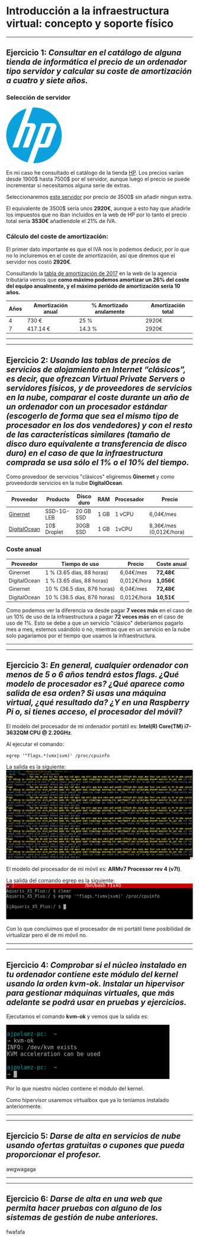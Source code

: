 # Introducción a la infraestructura virtual: concepto y soporte físico
---
## Ejercicio 1: *Consultar en el catálogo de alguna tienda de informática el precio de un ordenador tipo servidor y calcular su coste de amortización a cuatro y siete años.*

### Selección de servidor

![Imagen hp](./imgs/hp_logo.png)

En mi caso he consultado el catálogo de la tienda [HP](http://store.hp.com/us/en/mdp/dl380-gen-9-servers#!&tab=vao). Los precios varían desde 1900$ hasta 7500$ por el servidor, aunque luego el precio se puede incrementar si necesitamos alguna serie de extras.

Seleccionaremos [este servidor](http://store.hp.com/us/en/pdp/hp-proliant-dl380-g9-2u-rack-server---intel-xeon-e5-2620-v4-octa-core-%288-core%29-210-ghz---64-gb-installed-ddr4-sdram---serial-a) por precio de 3500$ sin añadir ningun extra.

 El equivalente de 3500$ sería unos **2920€**, aunque a esto hay que añadirle los impuestos que no iban incluidos en la web de HP por lo tanto el precio total sería **3530€** añadiendole el 21% de IVA.

### Cálculo del coste de amortización:

El primer dato importante es que el IVA nos lo podemos deducir, por lo que no lo incluiremos en el coste de amortización, asi que diremos que el servidor nos costó **2920€**.

Consultando la [tabla de amortización de 2017](http://www.agenciatributaria.es/AEAT.internet/Inicio/_Segmentos_/Empresas_y_profesionales/Empresarios_individuales_y_profesionales/Rendimientos_de_actividades_economicas_en_el_IRPF/Regimenes_para_determinar_el_rendimiento_de_las_actividades_economicas/Estimacion_Directa_Simplificada.shtml) en la web de la agencia tributaria vemos que **como máximo podemos amortizar un 26% del coste del equipo anualmente, y el máximo periódo de amortización sería 10 años.**

| Años | Amortización anual | % Amortizado anulamente | Amortización total |
| ---- | ------------------ | ----------------------- | ------------------ |
| 4 |  730 € | 25 % | 2920€ |
| 7 | 417.14 € | 14.3 % | 2920€ |

---

---

## Ejercicio 2:  *Usando las tablas de precios de servicios de alojamiento en Internet “clásicos”, es decir, que ofrezcan Virtual Private Servers o servidores físicos, y de proveedores de servicios en la nube, comparar el coste durante un año de un ordenador con un procesador estándar (escogerlo de forma que sea el mismo tipo de procesador en los dos vendedores) y con el resto de las características similares (tamaño de disco duro equivalente a transferencia de disco duro) en el caso de que la infraestructura comprada se usa sólo el 1% o el 10% del tiempo.*

Como provedoor de servicios "clásicos" eligiremos **Ginernet** y como proveedorde servicios en la nube **DigitalOcean**.

| Proveedor | Producto | Disco duro | RAM | Procesador | Precio |
| ------------------ | ---------------- | ------------------ | -------- | -------------------- | ---------- |
| [Ginernet](https://ginernet.com/es/servidores/vps/openvz/ssd/) | SSD-1G-LEB |  20 GB SSD | 1 GB | 1 vCPU |  6,04€/mes |
| [DigitalOcean](https://www.digitalocean.com/pricing/) | 10$ Droplet | 30GB SSD | 1 GB | 1vCPU | 8,36€/mes (0,012€/hora) |

### Coste anual
| Proveedor | Tiempo de uso | Precio | Coste anual |
| ------------------ | ------------------------ | ----------- | -------------------- |
| Ginernet | 1 % (3.65 días, 88 horas) | 6,04€/mes | **72,48€** |
| DigitalOcean | 1 % (3.65 días, 88 horas) | 0,012€/hora |  **1,056€** |
| Ginernet | 10 % (36.5 días, 876 horas) | 6,04€/mes | **72,48€** |
| DigitalOcean | 10 % (36.5 días, 876 horas) | 0,012€/hora |  **10,51€** |

Como podemos ver la diferencia va desde pagar **7 veces más** en el caso de un 10% de uso de la infraestructura a pagar **72 veces más** en el caso de uso de 1%. Esto se debe a que un servicio "clásico" deberíamos pagarlo mes a mes, estemos usándolo o no, mientras que en un servicio en la nube solo pagaríamos por el tiempo que usamos la infraestructura.

---

---

## Ejercicio 3:  *En general, cualquier ordenador con menos de 5 o 6 años tendrá estos flags. ¿Qué modelo de procesador es? ¿Qué aparece como salida de esa orden? Si usas una máquina virtual, ¿qué resultado da? ¿Y en una Raspberry Pi o, si tienes acceso, el procesador del móvil?*

El modelo del procesador de mi ordenador portátil es:
 **Intel(R) Core(TM) i7-3632QM CPU @ 2.20GHz**. 

Al ejecutar el comando: 

~~~
egrep '^flags.*(vmx|svm)' /proc/cpuinfo
~~~

La salida es la siguiente:
![cpuinfo](./imgs/cpuinfo.png)

El modelo del procesador de mi móvil es: 
**ARMv7 Processor rev 4 (v7l)**.

La salida del comando egrep es la siguiente:
![cpuinfo movil](./imgs/cpuinfo-movil.png)

Con lo que concluimos que el procesador de mi portátil tiene posibilidad de virtualizar pero el de mi móvil no.

---

---

## Ejercicio 4:  *Comprobar si el núcleo instalado en tu ordenador contiene este módulo del kernel usando la orden kvm-ok. Instalar un hipervisor para gestionar máquinas virtuales, que más adelante se podrá usar en pruebas y ejercicios.*

Ejecutamos el comando **kvm-ok** y vemos que la salida es:

![kvm-ok](./imgs/kvm-ok.png)

Por lo que nuestro núcleo contiene el módulo del kernel.

Como hipervisor usaremos virtualbox que ya lo teníamos instalado anteriormente.

---

---

## Ejercicio 5:  *Darse de alta en servicios de nube usando ofertas gratuitas o cupones que pueda proporcionar el profesor.*

awgwagaga

---

---

## Ejercicio 6:  *Darse de alta en una web que permita hacer pruebas con alguno de los sistemas de gestión de nube anteriores.*

fwafafa

